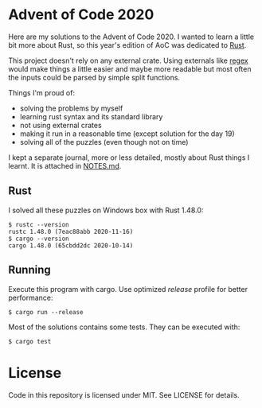 # Advent of Code 2020

Here are my solutions to the Advent of Code 2020.
I wanted to learn a little bit more about Rust, so this year's edition of AoC was dedicated to [Rust](https://www.rust-lang.org/).

This project doesn't rely on any external crate. Using externals like [regex](https://docs.rs/regex/) would make things a little easier and maybe more readable but most often the inputs could be parsed by simple split functions.

Things I'm proud of:

- solving the problems by myself
- learning rust syntax and its standard library
- not using external crates
- making it run in a reasonable time (except solution for the day 19)
- solving all of the puzzles (even though not on time)

I kept a separate journal, more or less detailed, mostly about Rust things I learnt. It is attached in [NOTES.md](./NOTES.md).

## Rust

I solved all these puzzles on Windows box with Rust 1.48.0:

    $ rustc --version
    rustc 1.48.0 (7eac88abb 2020-11-16)
    $ cargo --version
    cargo 1.48.0 (65cbdd2dc 2020-10-14)

## Running

Execute this program with cargo. Use optimized _release_ profile for better performance:

    $ cargo run --release

Most of the solutions contains some tests. They can be executed with:

    $ cargo test

# License

Code in this repository is licensed under MIT. See LICENSE for details.